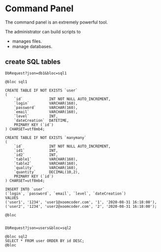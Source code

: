 # Command Panel

The command panel is an extremely powerful tool.

The administrator can build scripts to 
* manages files. 
* manage databases.

## create SQL tables

```
DbRequest?json=db1&bloc=sql1

@bloc sql1

CREATE TABLE IF NOT EXISTS `user`
( 
    `id`            INT NOT NULL AUTO_INCREMENT, 
    `login`         VARCHAR(160), 
    `password`      VARCHAR(160), 
    `email`         VARCHAR(160), 
    `level`         INT, 
    `dateCreation`  DATETIME,
    PRIMARY KEY (`id`)
) CHARSET=utf8mb4;

CREATE TABLE IF NOT EXISTS `manymany`
( 
    `id`            INT NOT NULL AUTO_INCREMENT, 
    `id1`           INT, 
    `id2`           INT, 
    `table1`        VARCHAR(160), 
    `table2`        VARCHAR(160), 
    `quality`       VARCHAR(160), 
    `quantity`      DECIMAL(10,2), 
    PRIMARY KEY (`id`)
) CHARSET=utf8mb4;

INSERT INTO `user` 
(`login`, `password`, `email`, `level`, `dateCreation`) 
VALUES 
('user1', '1234', 'user1@xoomcoder.com', '1', '2020-08-31 16:18:00'), 
('user2', '1234', 'user2@xoomcoder.com', '2', '2020-08-31 16:18:00');

@bloc


DbRequest?json=users&bloc=sql2

@bloc sql2
SELECT * FROM user ORDER BY id DESC;
@bloc

```

